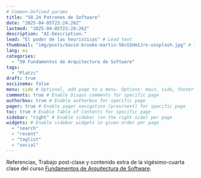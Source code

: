 ```yaml
---
# Common-Defined params
title: "50.24 Patrones de Software"
date: "2025-04-05T23:24:26Z"
lastmod: "2025-04-05T23:24:26Z"
description: "AI-Description."
lead: "El poder de las heurísticas" # Lead text
thumbnail: "img/posts/david-brooke-martin-50cGSHm1Jro-unsplash.jpg" # Thumbnail image
lang: es
categories:
  - "50 Fundamentos de Arquitectura de Software"
tags:
  - "Platzi"
draft: true
asciinema: false
menu: side # Optional, add page to a menu. Options: main, side, footer
comments: true # Enable Disqus comments for specific page
authorbox: true # Enable authorbox for specific page
pager: true # Enable pager navigation (prev/next) for specific page
toc: true # Enable Table of Contents for specific page
sidebar: "right" # Enable sidebar (on the right side) per page
widgets: # Enable sidebar widgets in given order per page
  - "search"
  - "recent"
  - "taglist"
  - "social"
---
```


Referencias, Trabajo post-clase y contenido extra de la vigésimo-cuarta clase del curso [Fundamentos de Arquitectura de Software](https://platzi.com/). 

<!--more-->

